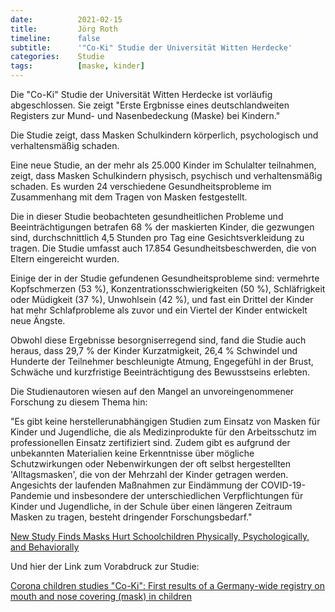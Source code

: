 ```yaml
---
date:          2021-02-15
title:         Jörg Roth
timeline:      false
subtitle:      '"Co-Ki" Studie der Universität Witten Herdecke'
categories:    Studie
tags:          [maske, kinder]
---
```


Die "Co-Ki" Studie der Universität Witten Herdecke ist vorläufig abgeschlossen. Sie zeigt "Erste Ergbnisse eines deutschlandweiten Registers zur Mund- und Nasenbedeckung (Maske) bei Kindern."

Die Studie zeigt, dass Masken Schulkindern körperlich, psychologisch und verhaltensmäßig schaden.

Eine neue Studie, an der mehr als 25.000 Kinder im Schulalter teilnahmen, zeigt, dass Masken Schulkindern physisch, psychisch und verhaltensmäßig schaden. Es wurden 24 verschiedene Gesundheitsprobleme im Zusammenhang mit dem Tragen von Masken festgestellt.

Die in dieser Studie beobachteten gesundheitlichen Probleme und Beeinträchtigungen betrafen 68 % der maskierten Kinder, die gezwungen sind, durchschnittlich 4,5 Stunden pro Tag eine Gesichtsverkleidung zu tragen. Die Studie umfasst auch 17.854 Gesundheitsbeschwerden, die von Eltern eingereicht wurden.

Einige der in der Studie gefundenen Gesundheitsprobleme sind: vermehrte Kopfschmerzen (53 %), Konzentrationsschwierigkeiten (50 %), Schläfrigkeit oder Müdigkeit (37 %), Unwohlsein (42 %), und fast ein Drittel der Kinder hat mehr Schlafprobleme als zuvor und ein Viertel der Kinder entwickelt neue Ängste.

Obwohl diese Ergebnisse besorgniserregend sind, fand die Studie auch heraus, dass 29,7 % der Kinder Kurzatmigkeit, 26,4 % Schwindel und Hunderte der Teilnehmer beschleunigte Atmung, Engegefühl in der Brust, Schwäche und kurzfristige Beeinträchtigung des Bewusstseins erlebten.

Die Studienautoren wiesen auf den Mangel an unvoreingenommener Forschung zu diesem Thema hin:

"Es gibt keine herstellerunabhängigen Studien zum Einsatz von Masken für Kinder und Jugendliche, die als Medizinprodukte für den Arbeitsschutz im professionellen Einsatz zertifiziert sind. Zudem gibt es aufgrund der unbekannten Materialien keine Erkenntnisse über mögliche Schutzwirkungen oder Nebenwirkungen der oft selbst hergestellten 'Alltagsmasken', die von der Mehrzahl der Kinder getragen werden. Angesichts der laufenden Maßnahmen zur Eindämmung der COVID-19-Pandemie und insbesondere der unterschiedlichen Verpflichtungen für Kinder und Jugendliche, in der Schule über einen längeren Zeitraum Masken zu tragen, besteht dringender Forschungsbedarf."

[New Study Finds Masks Hurt Schoolchildren Physically, Psychologically, and Behaviorally](https://montanadailygazette.com/2021/01/25/new-study-finds-masks-hurt-schoolchildren-physically-psychologically-and-behaviorally/)

Und hier der Link zum Vorabdruck zur Studie:

[Corona children studies "Co-Ki": First results of a Germany-wide registry on mouth and nose covering (mask) in children](https://www.researchsquare.com/article/rs-124394/v2)

